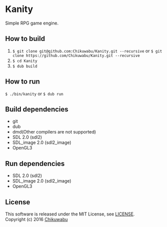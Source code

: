 # Kanity
Simple RPG game engine.

## How to build
1. `$ git clone git@github.com:Chikuwabu/Kanity.git --recursive` or `$ git clone https://github.com/Chikuwabu/Kanity.git --recursive`
2. `$ cd Kanity`
3. `$ dub build`

## How to run
`$ ./bin/kanity`
or
`$ dub run`
## Build dependencies
- git
- dub
- dmd(Other compilers are not supported)
- SDL 2.0 (sdl2)
- SDL_image 2.0 (sdl2_image)
- OpenGL3

## Run dependencies
- SDL 2.0 (sdl2)
- SDL_image 2.0 (sdl2_image)
- OpenGL3

## License
This software is released under the MIT License, see [LICENSE](LICENSE).  
Copyright (c) 2016 [Chikuwabu](http://tkwb.otyakai.xyz)
